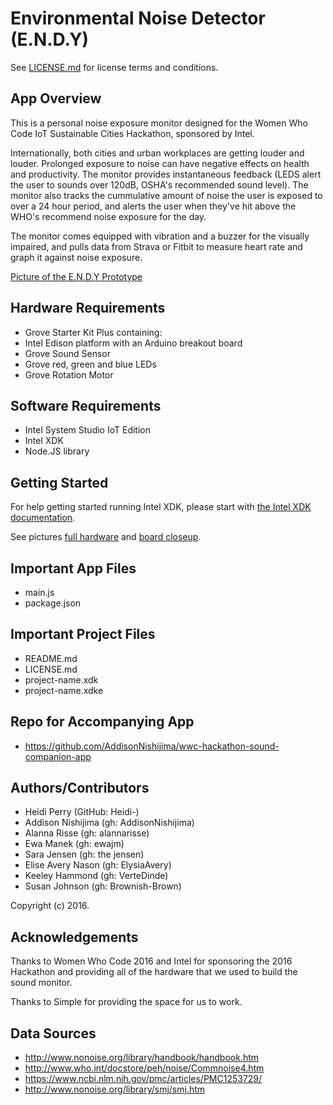 Environmental Noise Detector (E.N.D.Y)
=============================================
See [LICENSE.md](LICENSE.md) for license terms and conditions.

App Overview
------------
This is a personal noise exposure monitor designed for the Women Who Code IoT Sustainable Cities Hackathon, sponsored by Intel.

Internationally, both cities and urban workplaces are getting louder and louder. Prolonged exposure to noise can have negative effects on health and productivity. The monitor provides instantaneous feedback (LEDS alert the user to sounds over 120dB, OSHA's recommended sound level). The monitor also tracks the cummulative amount of noise the user is exposed to over a 24 hour period, and alerts the user when they've hit above the WHO's recommend noise exposure for the day.

The monitor comes equipped with vibration and a buzzer for the visually impaired, and pulls data from Strava or Fitbit to measure heart rate and graph it against noise exposure. 

[Picture of the E.N.D.Y Prototype](ENDY.jpg)

Hardware Requirements
------------
* Grove Starter Kit Plus containing:
* Intel Edison platform with an Arduino breakout board
* Grove Sound Sensor
* Grove red, green and blue LEDs
* Grove Rotation Motor

Software Requirements
------------
* Intel System Studio IoT Edition
* Intel XDK
* Node.JS library


Getting Started
------------
For help getting started running Intel XDK, please start with
[the Intel XDK documentation](https://software.intel.com/en-us/xdk/docs).

See pictures [full hardware](hardware_setup.jpg) and [board closeup](hardware_setup_board.jpg).

Important App Files
--------------------------
* main.js
* package.json

Important Project Files
------------------------------
* README.md
* LICENSE.md
* project-name.xdk
* project-name.xdke

Repo for Accompanying App
------------------------------
* https://github.com/AddisonNishijima/wwc-hackathon-sound-companion-app


Authors/Contributors
----------------------------
* Heidi Perry (GitHub: Heidi-)
* Addison Nishijima (gh: AddisonNishijima)
* Alanna Risse (gh: alannarisse)
* Ewa Manek (gh: ewajm)
* Sara Jensen (gh: the jensen)
* Elise Avery Nason (gh: ElysiaAvery)
* Keeley Hammond (gh: VerteDinde)
* Susan Johnson (gh: Brownish-Brown)

Copyright (c) 2016.

Acknowledgements
----------------------------
Thanks to Women Who Code 2016 and Intel for sponsoring the 2016 Hackathon and 
providing all of the hardware that we used to build the sound monitor.

Thanks to Simple for providing the space for us to work.

Data Sources
----------------------------
* http://www.nonoise.org/library/handbook/handbook.htm
* http://www.who.int/docstore/peh/noise/Commnoise4.htm
* https://www.ncbi.nlm.nih.gov/pmc/articles/PMC1253729/
* http://www.nonoise.org/library/smj/smj.htm
